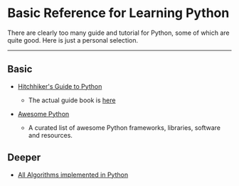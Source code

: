 # Basic Reference for Learning Python

 There are clearly too many guide and tutorial for Python, some of which are quite good. Here is just a personal selection.

----

## Basic

* [Hitchhiker's Guide to Python](https://github.com/realpython/python-guide)
    - The actual guide book is [here](docs.python-guide.org)

* [Awesome Python](https://github.com/vinta/awesome-python)
    - A curated list of awesome Python frameworks, libraries, software and resources.

## Deeper

* [All Algorithms implemented in Python](https://github.com/TheAlgorithms/Python)
